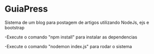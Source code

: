 # GuiaPress
Sistema de um blog para postagem de artigos utilizando NodeJs, ejs e bootstrap

-Execute o comando "npm install" para instalar as dependencias 

-Execute o comando "nodemon index.js" para rodar o sistema 

